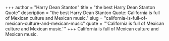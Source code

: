 +++
author = "Harry Dean Stanton"
title = "the best Harry Dean Stanton Quote"
description = "the best Harry Dean Stanton Quote: California is full of Mexican culture and Mexican music."
slug = "california-is-full-of-mexican-culture-and-mexican-music"
quote = '''California is full of Mexican culture and Mexican music.'''
+++
California is full of Mexican culture and Mexican music.
